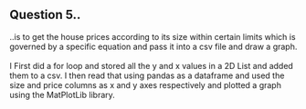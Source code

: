 <h2>
Question 5..
</h2>
..is to get the house prices according to its size within certain limits which is governed by a specific equation and pass it into a csv file and draw a graph.
<br>
<br>
I First did a for loop and stored all the y and x values in a 2D List and added them to a csv. I then read that using pandas as a dataframe and used the size and price columns as x and y axes respectively and plotted a graph using the MatPlotLib library.
